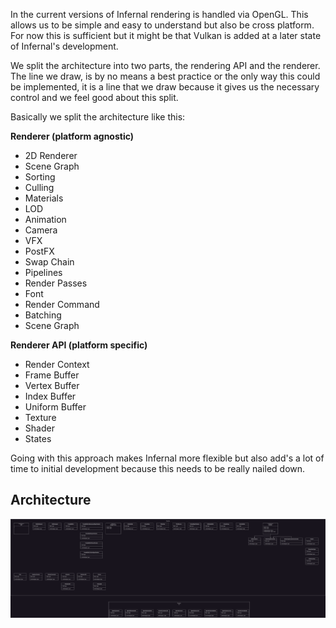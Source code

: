In the current versions of Infernal rendering is handled via OpenGL. This allows us to be simple and easy to understand but also be cross platform. For now this is sufficient but it might be that Vulkan is added at a later state of Infernal's development.

We split the architecture into two parts, the rendering API and the renderer. The line we draw, is by no means a best practice or the only way this could be implemented, it is a line that we draw because it gives us the necessary control and we feel good about this split.

Basically we split the architecture like this:

**Renderer (platform agnostic)**
- 2D Renderer
- Scene Graph
- Sorting
- Culling
- Materials
- LOD
- Animation
- Camera
- VFX
- PostFX
- Swap Chain
- Pipelines
- Render Passes
- Font
- Render Command
- Batching
- Scene Graph

**Renderer API (platform specific)**
- Render Context
- Frame Buffer
- Vertex Buffer
- Index Buffer
- Uniform Buffer
- Texture
- Shader
- States

Going with this approach makes Infernal more flexible but also add's a lot of time to initial development because this needs to be really nailed down.

## Architecture
![Rendering](../assets/images/diagrams/rendering-engine.png)